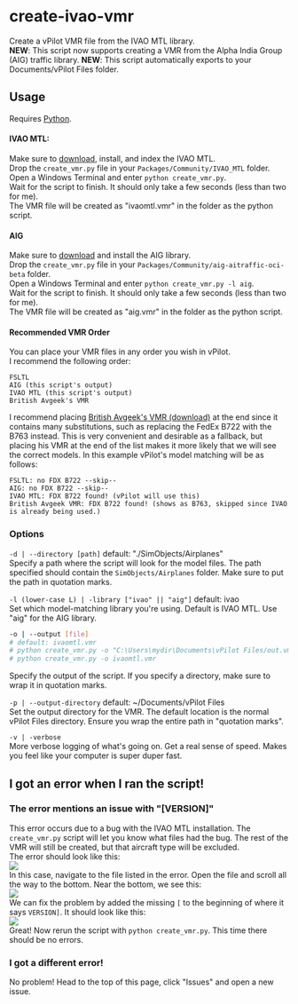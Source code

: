 

# create-ivao-vmr
Create a vPilot VMR file from the IVAO MTL library.  
**NEW**: This script now supports creating a VMR from the Alpha India Group (AIG) traffic library.
**NEW**: This script automatically exports to your Documents/vPilot Files folder.

## Usage
Requires [Python](https://www.python.org/).  

#### IVAO MTL:
Make sure to [download](https://mtl.ivao.aero/installer), install, and index the IVAO MTL.  
Drop the `create_vmr.py` file in your `Packages/Community/IVAO_MTL` folder.  
Open a Windows Terminal and enter `python create_vmr.py`.  
Wait for the script to finish. It should only take a few seconds (less than two for me).  
The VMR file will be created as "ivaomtl.vmr" in the folder as the python script.  

#### AIG
Make sure to [download](https://www.alpha-india.net/) and install the AIG library.  
Drop the `create_vmr.py` file in your `Packages/Community/aig-aitraffic-oci-beta` folder.  
Open a Windows Terminal and enter `python create_vmr.py -l aig`.  
Wait for the script to finish. It should only take a few seconds (less than two for me).  
The VMR file will be created as "aig.vmr" in the folder as the python script.  

#### Recommended VMR Order
You can place your VMR files in any order you wish in vPilot.  
I recommend the following order:
```
FSLTL
AIG (this script's output)
IVAO MTL (this script's output)
British Avgeek's VMR
```
I recommend placing [British Avgeek's VMR (download)](https://flightsim.to/file/23365/full-vatsim-aig-beta-model-matching) at the end since it contains many substitutions, such as replacing the FedEx B722 with the B763 instead. This is very convenient and desirable as a fallback, but placing his VMR at the end of the list makes it more likely that we will see the correct models. In this example vPilot's model matching will be as follows:
```
FSLTL: no FDX B722 --skip--
AIG: no FDX B722 --skip--
IVAO MTL: FDX B722 found! (vPilot will use this)
British Avgeek VMR: FDX B722 found! (shows as B763, skipped since IVAO is already being used.)
```

### Options
`-d | --directory [path]` default: "./SimObjects/Airplanes"  
Specify a path where the script will look for the model files. The path specified should contain the `SimObjects/Airplanes` folder. Make sure to put the path in quotation marks.  


`-l (lower-case L) | -library ["ivao" || "aig"]` default: ivao  
Set which model-matching library you're using. Default is IVAO MTL. Use "aig" for the AIG library.


```bash
-o | --output [file]
# default: ivaomtl.vmr
# python create_vmr.py -o "C:\Users\mydir\Documents\vPilot Files/out.vmr"
# python create_vmr.py -o ivaomtl.vmr
```
Specify the output of the script. If you specify a directory, make sure to wrap it in quotation marks.   


`-p | --output-directory` default: ~/Documents/vPilot Files  
Set the output directory for the VMR. The default location is the normal vPilot Files directory. Ensure you wrap the entire path in "quotation marks".
 

`-v | -verbose`  
More verbose logging of what's going on. Get a real sense of speed. Makes you feel like your computer is super duper fast.


## I got an error when I ran the script!
### The error mentions an issue with "[VERSION]"
This error occurs due to a bug with the IVAO MTL installation. The `create_vmr.py` script will let you know what files had the bug. The rest of the VMR will still be created, but that aircraft type will be excluded.  
The error should look like this:  
![](https://i.imgur.com/PCx8Q4G.png)    
In this case, navigate to the file listed in the error. Open the file and scroll all the way to the bottom. Near the bottom, we see this:   
![](https://i.imgur.com/0EVfEq5.png)  
We can fix the problem by added the missing `[` to the beginning of where it says `VERSION]`. It should look like this:  
![](https://i.imgur.com/PZIfCds.png)  
Great! Now rerun the script with `python create_vmr.py`. This time there should be no errors.  

### I got a different error!
No problem! Head to the top of this page, click "Issues" and open a new issue.
